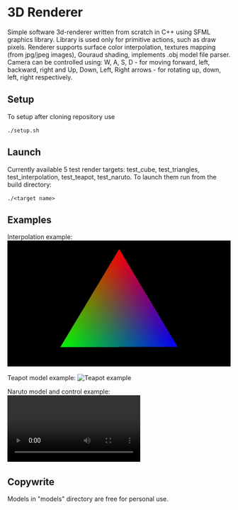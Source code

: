 # 3D Renderer

Simple software 3d-renderer written from scratch in C++ using SFML graphics library. Library is used only for primitive actions, such as draw pixels. Renderer supports surface color interpolation, textures mapping (from jpg/jpeg images), Gouraud shading, implements .obj model file parser. Camera can be controlled using: W, A, S, D - for moving forward, left, backward, right and Up, Down, Left, Right arrows - for rotating up, down, left, right respectively.

## Setup

To setup after cloning repository use
```
./setup.sh
```

## Launch

Currently available 5 test render targets: test_cube, test_triangles, test_interpolation, test_teapot, test_naruto. To launch them run from the build directory:
```
./<target name>
```

## Examples

Interpolation example:
![Interpolation example](https://github.com/hrustim25/renderer3d/blob/main/examples/interpolation_example.gif)

Teapot model example:
![Teapot example](https://github.com/hrustim25/renderer3d/blob/main/examples/teapot_example.gif)

Naruto model and control example:
![Naruto example](https://github.com/hrustim25/renderer3d/blob/main/examples/naruto_example.mkv)

## Copywrite

Models in "models" directory are free for personal use.
